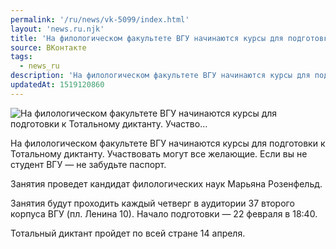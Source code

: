 ```yaml
---
permalink: '/ru/news/vk-5099/index.html'
layout: 'news.ru.njk'
title: 'На филологическом факультете ВГУ начинаются курсы для подготовки к Тотальному диктанту. Участво'
source: ВКонтакте
tags:
  - news_ru
description: 'На филологическом факультете ВГУ начинаются курсы для подготовки к Тотальному диктанту. Участво…'
updatedAt: 1519120860
---
```

![На филологическом факультете ВГУ начинаются курсы для подготовки к Тотальному диктанту. Участво…](https://sun9-74.userapi.com/impf/c841224/v841224335/6f91b/spnvFWrEyio.jpg?size=1280x850&quality=96&sign=b74bc03b8656c9d5eada15672be2848a&c_uniq_tag=-nZk26UJq0gomDSJja6NqTzATgPz-XLfpm-LTFVCrjk&type=album)

На филологическом факультете ВГУ начинаются курсы для подготовки к Тотальному диктанту. Участвовать могут все желающие. Если вы не студент ВГУ — не забудьте паспорт.

Занятия проведет кандидат филологических наук Марьяна Розенфельд.

Занятия будут проходить каждый четверг в аудитории 37 второго корпуса ВГУ (пл. Ленина 10). Начало подготовки — 22 февраля в 18:40.

Тотальный диктант пройдет по всей стране 14 апреля.
